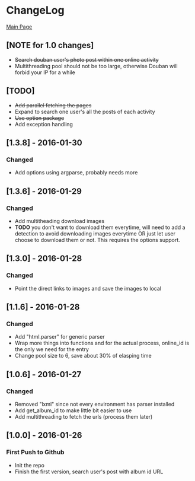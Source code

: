 # ChangeLog
[Main Page](https://github.com/ichoyjx/douban)

## [NOTE for 1.0 changes]
- ~~Search douban user's photo post within one online activity~~
- Multithreading pool should not be too large, otherwise
Douban will forbid your IP for a while

## [TODO]
- ~~Add parallel fetching the pages~~
- Expand to search one user's all the posts of each activity
- ~~Use option package~~
- Add exception handling

## [1.3.8] - 2016-01-30
### Changed
- Add options using argparse, probably needs more

## [1.3.6] - 2016-01-29
### Changed
- Add multitheading download images
- **TODO** you don't want to download them everytime, will need
to add a detection to avoid downloading images everytime OR just
let user choose to download them or not. This requires the
options support.

## [1.3.0] - 2016-01-28
### Changed
- Point the direct links to images and save the images to local

## [1.1.6] - 2016-01-28
### Changed
- Add "html.parser" for generic parser
- Wrap more things into functions and for the actual process,
online_id is the only we need for the entry
- Change pool size to 6, save about 30% of elasping time

## [1.0.6] - 2016-01-27
### Changed
- Removed "lxml" since not every environment has parser installed
- Add get\_album\_id to make little bit easier to use
- Add multithreading to fetch the urls (process them later)

## [1.0.0] - 2016-01-26
### First Push to Github
- Init the repo
- Finish the first version, search user's post with album id URL
